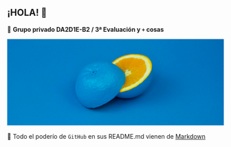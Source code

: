 ## ¡HOLA! 👋

🙋 **Grupo privado DA2D1E-B2 / 3ª Evaluación y `+` cosas**

<p align="center">
  <img width="600" height="200" src="https://github.com/DA2D1E-B2-IES-Clara-del-Rey/.github/blob/main/profile/img/front.png">
</p>

🧙 Todo el poderío de `GitHub` en sus README.md vienen de [Markdown](https://docs.github.com/github/writing-on-github/getting-started-with-writing-and-formatting-on-github/basic-writing-and-formatting-syntax)
